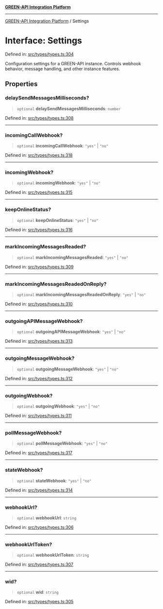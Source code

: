 [**GREEN-API Integration Platform**](../README.md)

***

[GREEN-API Integration Platform](../globals.md) / Settings

# Interface: Settings

Defined in: [src/types/types.ts:304](https://github.com/green-api/greenapi-integration/blob/65d246f492cf703d5fb1135013cb3aaba77514dc/src/types/types.ts#L304)

Configuration settings for a GREEN-API instance.
Controls webhook behavior, message handling, and other instance features.

## Properties

### delaySendMessagesMilliseconds?

> `optional` **delaySendMessagesMilliseconds**: `number`

Defined in: [src/types/types.ts:308](https://github.com/green-api/greenapi-integration/blob/65d246f492cf703d5fb1135013cb3aaba77514dc/src/types/types.ts#L308)

***

### incomingCallWebhook?

> `optional` **incomingCallWebhook**: `"yes"` \| `"no"`

Defined in: [src/types/types.ts:318](https://github.com/green-api/greenapi-integration/blob/65d246f492cf703d5fb1135013cb3aaba77514dc/src/types/types.ts#L318)

***

### incomingWebhook?

> `optional` **incomingWebhook**: `"yes"` \| `"no"`

Defined in: [src/types/types.ts:315](https://github.com/green-api/greenapi-integration/blob/65d246f492cf703d5fb1135013cb3aaba77514dc/src/types/types.ts#L315)

***

### keepOnlineStatus?

> `optional` **keepOnlineStatus**: `"yes"` \| `"no"`

Defined in: [src/types/types.ts:316](https://github.com/green-api/greenapi-integration/blob/65d246f492cf703d5fb1135013cb3aaba77514dc/src/types/types.ts#L316)

***

### markIncomingMessagesReaded?

> `optional` **markIncomingMessagesReaded**: `"yes"` \| `"no"`

Defined in: [src/types/types.ts:309](https://github.com/green-api/greenapi-integration/blob/65d246f492cf703d5fb1135013cb3aaba77514dc/src/types/types.ts#L309)

***

### markIncomingMessagesReadedOnReply?

> `optional` **markIncomingMessagesReadedOnReply**: `"yes"` \| `"no"`

Defined in: [src/types/types.ts:310](https://github.com/green-api/greenapi-integration/blob/65d246f492cf703d5fb1135013cb3aaba77514dc/src/types/types.ts#L310)

***

### outgoingAPIMessageWebhook?

> `optional` **outgoingAPIMessageWebhook**: `"yes"` \| `"no"`

Defined in: [src/types/types.ts:313](https://github.com/green-api/greenapi-integration/blob/65d246f492cf703d5fb1135013cb3aaba77514dc/src/types/types.ts#L313)

***

### outgoingMessageWebhook?

> `optional` **outgoingMessageWebhook**: `"yes"` \| `"no"`

Defined in: [src/types/types.ts:312](https://github.com/green-api/greenapi-integration/blob/65d246f492cf703d5fb1135013cb3aaba77514dc/src/types/types.ts#L312)

***

### outgoingWebhook?

> `optional` **outgoingWebhook**: `"yes"` \| `"no"`

Defined in: [src/types/types.ts:311](https://github.com/green-api/greenapi-integration/blob/65d246f492cf703d5fb1135013cb3aaba77514dc/src/types/types.ts#L311)

***

### pollMessageWebhook?

> `optional` **pollMessageWebhook**: `"yes"` \| `"no"`

Defined in: [src/types/types.ts:317](https://github.com/green-api/greenapi-integration/blob/65d246f492cf703d5fb1135013cb3aaba77514dc/src/types/types.ts#L317)

***

### stateWebhook?

> `optional` **stateWebhook**: `"yes"` \| `"no"`

Defined in: [src/types/types.ts:314](https://github.com/green-api/greenapi-integration/blob/65d246f492cf703d5fb1135013cb3aaba77514dc/src/types/types.ts#L314)

***

### webhookUrl?

> `optional` **webhookUrl**: `string`

Defined in: [src/types/types.ts:306](https://github.com/green-api/greenapi-integration/blob/65d246f492cf703d5fb1135013cb3aaba77514dc/src/types/types.ts#L306)

***

### webhookUrlToken?

> `optional` **webhookUrlToken**: `string`

Defined in: [src/types/types.ts:307](https://github.com/green-api/greenapi-integration/blob/65d246f492cf703d5fb1135013cb3aaba77514dc/src/types/types.ts#L307)

***

### wid?

> `optional` **wid**: `string`

Defined in: [src/types/types.ts:305](https://github.com/green-api/greenapi-integration/blob/65d246f492cf703d5fb1135013cb3aaba77514dc/src/types/types.ts#L305)
